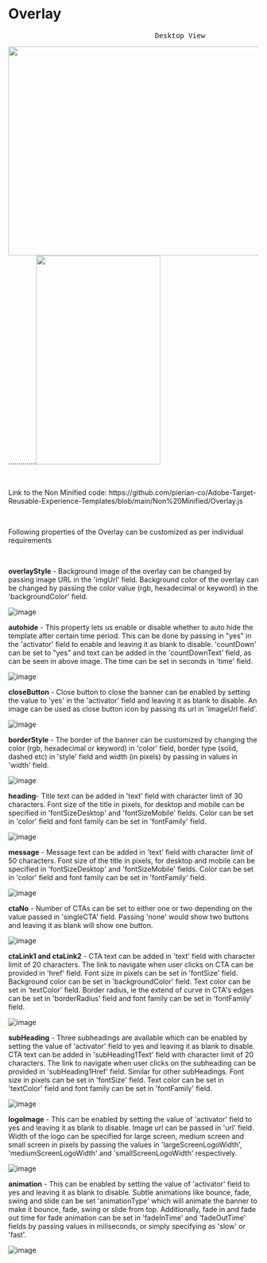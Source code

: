 # Overlay
<pre>                                   Desktop View                                                            Mobile View             </pre>
<img src="https://user-images.githubusercontent.com/101316657/175037910-439e3733-e154-4497-825d-6efe08e7c873.png" width="700" height="420">..............<img src="https://user-images.githubusercontent.com/101316657/175037910-439e3733-e154-4497-825d-6efe08e7c873.png" width="250" height="420">

<p>&nbsp;</p>
Link to the Non Minified code: https://github.com/pierian-co/Adobe-Target-Reusable-Experience-Templates/blob/main/Non%20Minified/Overlay.js
<p>&nbsp;</p>

Following properties of the Overlay can be customized as per individual requirements

<p>&nbsp;</p>

**overlayStyle** - Background image of the overlay can be changed by passing image URL in the 'imgUrl' field. Background color of the overlay can be changed by passing the color value (rgb, hexadecimal or keyword) in the 'backgroundColor' field.

![image](https://user-images.githubusercontent.com/101316657/165915798-358673bc-195d-4b36-9973-5c02bdd1a812.png)


**autohide** - This property lets us enable or disable whether to auto hide the template after certain time period. This can be done by passing in "yes" in the 'activator' field to enable and leaving it as blank to disable. 'countDown' can be set to "yes" and text can be added in the 'countDownText' field, as can be seen in above image. The time can be set in seconds in 'time' field.

![image](https://user-images.githubusercontent.com/101316657/165917863-c673581c-be3b-45e3-af2c-986abd9aef5b.png)



**closeButton** - Close button to close the banner can be enabled by setting the value to 'yes' in the 'activator' field and leaving it as blank to disable. An image can be used as close button icon by passing its url in 'imageUrl field'.

![image](https://user-images.githubusercontent.com/101316657/165917901-80cfb0b2-5bf4-46ae-80fc-495c56a108f4.png)


**borderStyle** - The border of the banner can be customized by changing the color (rgb, hexadecimal or keyword) in 'color' field, border type (solid, dashed etc) in 'style' field and width (in pixels) by passing in values in 'width' field.

![image](https://user-images.githubusercontent.com/101316657/165223930-d038f2c5-4c64-43f9-b922-dbe4113a9d0a.png)

**heading**- Title text can be added in 'text' field with character limit of 30 characters. Font size of the title in pixels, for desktop and mobile can be specified in 'fontSizeDesktop' and 'fontSizeMobile' fields. Color can be set in 'color' field and font family can be set in 'fontFamily' field.

![image](https://user-images.githubusercontent.com/101316657/165223947-c72162a6-08bd-4341-9039-841e122bd5cd.png)

**message** - Message text can be added in 'text' field with character limit of 50 characters. Font size of the title in pixels, for desktop and mobile can be specified in 'fontSizeDesktop' and 'fontSizeMobile' fields. Color can be set in 'color' field and font family can be set in 'fontFamily' field.

![image](https://user-images.githubusercontent.com/101316657/165223975-1d5ca4b7-7736-4f1f-81cd-4d1262f1b36f.png)

**ctaNo** - Number of CTAs can be set to either one or two depending on the value passed in 'singleCTA' field. Passing 'none' would show two buttons and leaving it as blank will show one button.

![image](https://user-images.githubusercontent.com/101316657/165223996-b5210148-c8b8-4732-b7d5-a0cd5c6075f5.png)

**ctaLink1 and ctaLink2** - CTA text can be added in 'text' field with character limit of 20 characters. The link to navigate when user clicks on CTA can be provided in 'href' field. Font size in pixels can be set in 'fontSize' field. Background color can be set in 'backgroundColor' field. Text color can be set in 'textColor' field. Border radius, ie the extend of curve in CTA's edges can be set in 'borderRadius' field and font family can be set in 'fontFamily' field.

![image](https://user-images.githubusercontent.com/101316657/165224014-9da81f33-6a8b-4320-bc3b-9a18966bf3f9.png)

**subHeading** - Three subheadings are available which can be enabled by setting the value of 'activator' field to yes and leaving it as blank to disable. CTA text can be added in 'subHeading1Text' field with character limit of 20 characters. The link to navigate when user clicks on the subheading can be provided in 'subHeading1Href' field. Similar for other subHeadings. Font size in pixels can be set in 'fontSize' field. Text color can be set in 'textColor' field and font family can be set in 'fontFamily' field.

![image](https://user-images.githubusercontent.com/101316657/165918041-16425556-fc5b-4666-bf8c-8b1cf01efffa.png)

**logoImage** - This can be enabled by setting the value of 'activator' field to yes and leaving it as blank to disable. Image url can be passed in 'url' field. Width of the logo can be specified for large screen, medium screen and small screen in pixels by passing the values in 'largeScreenLogoWidth', 'mediumScreenLogoWidth' and 'smallScreenLogoWidth' respectively.

![image](https://user-images.githubusercontent.com/101316657/165918108-4ced8bfe-61ee-4b9f-853c-c4160070a4c7.png)


**animation** - This can be enabled by setting the value of 'activator' field to yes and leaving it as blank to disable. Subtle animations like bounce, fade, swing and slide can be set 'animationType' which will animate the banner to make it bounce, fade, swing  or slide from top. Additionally, fade in and fade out time for fade animation can be set in 'fadeInTime' and 'fadeOutTime' fields by passing values in miliseconds, or simply specifying as 'slow' or 'fast'.

![image](https://user-images.githubusercontent.com/101316657/165918154-9d740a67-ca65-4c74-99a2-c4119360d88a.png)

